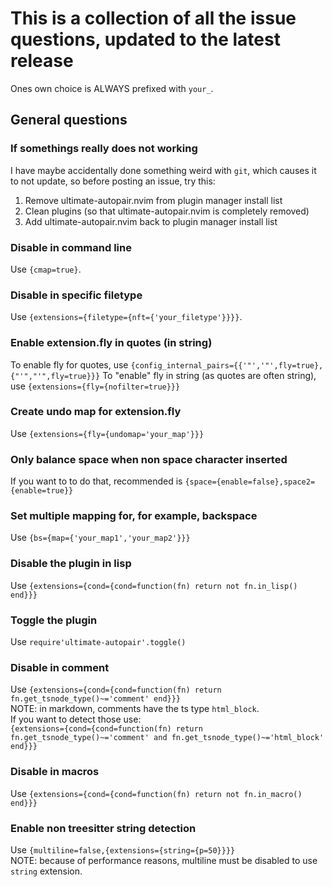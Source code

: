 # This is a collection of all the issue questions, updated to the latest release
Ones own choice is ALWAYS prefixed with `your_`.

## General questions
### If somethings really does not working
I have maybe accidentally done something weird with `git`, which causes it to not update, so before posting an issue, try this:
1. Remove ultimate-autopair.nvim from plugin manager install list
2. Clean plugins (so that ultimate-autopair.nvim is completely removed)
3. Add ultimate-autopair.nvim back to plugin manager install list
### Disable in command line
Use `{cmap=true}`.
### Disable in specific filetype
Use `{extensions={filetype={nft={'your_filetype'}}}}`.
### Enable extension.fly in quotes (in string)
To enable fly for quotes, use `{config_internal_pairs={{'"','"',fly=true},{"'","'",fly=true}}}`
To "enable" fly in string (as quotes are often string), use `{extensions={fly={nofilter=true}}}`
### Create undo map for extension.fly
Use `{extensions={fly={undomap='your_map'}}}`
### Only balance space when non space character inserted
If you want to to do that, recommended is `{space={enable=false},space2={enable=true}}`
### Set multiple mapping for, for example, backspace
Use `{bs={map={'your_map1','your_map2'}}}`
### Disable the plugin in lisp
Use `{extensions={cond={cond=function(fn) return not fn.in_lisp() end}}}`
### Toggle the plugin
Use `require'ultimate-autopair'.toggle()`
### Disable in comment
Use `{extensions={cond={cond=function(fn) return fn.get_tsnode_type()~='comment' end}}}`\
NOTE: in markdown, comments have the ts type `html_block`.\
If you want to detect those use:\
`{extensions={cond={cond=function(fn) return fn.get_tsnode_type()~='comment' and fn.get_tsnode_type()~='html_block' end}}}`
### Disable in macros
Use `{extensions={cond={cond=function(fn) return not fn.in_macro() end}}}`
### Enable non treesitter string detection
Use `{multiline=false,{extensions={string={p=50}}}}`\
NOTE: because of performance reasons, multiline must be disabled to use `string` extension.
